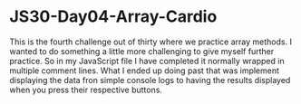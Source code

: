 # JS30-Day04-Array-Cardio

This is the fourth challenge out of thirty where we practice array methods. I wanted to do something a little more challenging to give myself further practice. So in my JavaScript file I have completed it normally wrapped in multiple comment lines. What I ended up doing past that was implement displaying the data fron simple console logs to having the results displayed when you press their respective buttons.